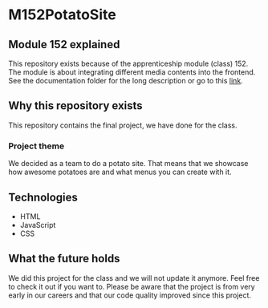 # M152PotatoSite

## Module 152 explained
This repository exists because of the apprenticeship module (class) 152.
The module is about integrating different media contents into the frontend.
See the documentation folder for the long description or go to this [link](https://cf.ict-berufsbildung.ch/modules.php?name=Mbk&a=20101&cmodnr=152&noheader=1).

## Why this repository exists
This repository contains the final project, we have done for the class.

### Project theme
We decided as a team to do a potato site. That means that we showcase how awesome potatoes are and what menus you can create with it.

## Technologies
- HTML
- JavaScript
- CSS

## What the future holds
We did this project for the class and we will not update it anymore.
Feel free to check it out if you want to.
Please be aware that the project is from very early in our careers and that our code quality improved since this project.
